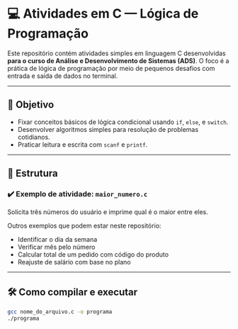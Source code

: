 # 💻 Atividades em C — Lógica de Programação

Este repositório contém atividades simples em linguagem C desenvolvidas **para o curso de Análise e Desenvolvimento de Sistemas (ADS)**. O foco é a prática de lógica de programação por meio de pequenos desafios com entrada e saída de dados no terminal.

---

## 🎯 Objetivo

- Fixar conceitos básicos de lógica condicional usando `if`, `else`, e `switch`.
- Desenvolver algoritmos simples para resolução de problemas cotidianos.
- Praticar leitura e escrita com `scanf` e `printf`.

---

## 📁 Estrutura

### ✔️ Exemplo de atividade: `maior_numero.c`
Solicita três números do usuário e imprime qual é o maior entre eles.

Outros exemplos que podem estar neste repositório:
- Identificar o dia da semana
- Verificar mês pelo número
- Calcular total de um pedido com código do produto
- Reajuste de salário com base no plano

---

## 🛠️ Como compilar e executar

```bash
gcc nome_do_arquivo.c -o programa
./programa
